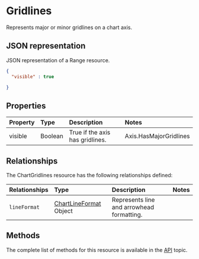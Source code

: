 # Gridlines
Represents major or minor gridlines on a chart axis.


## JSON representation

JSON representation of a Range resource.
<!-- { "blockType": "resource", "@odata.type": "ChartGridlines", 
	"optionalProperties": "lineFormat"
	 } 
	 
-->
```json
{
  "visible" : true

}
```

## Properties

| Property         | Type    |Description|Notes |
|:-----------------|:--------|:----------|:-----|
|visible| Boolean | True if the axis has gridlines. |Axis.HasMajorGridlines|

## Relationships
The ChartGridlines resource has the following relationships defined:

| Relationships    | Type    |Description|Notes |
|:-----------------|:--------|:----------|:-----|
| `lineFormat`          |[ChartLineFormat](chartLineFormat.md) Object | Represents line and arrowhead formatting.

          

## Methods

The complete list of methods for this resource is available in
the [API](../README.md) topic.